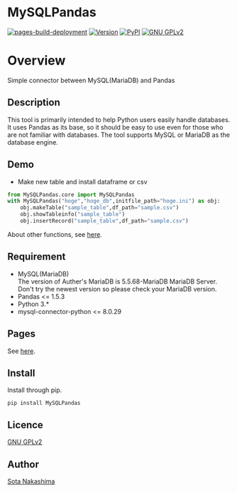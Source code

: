 MySQLPandas
============
[![pages-build-deployment](https://github.com/Sota-Nakashima/MySQLPandas/actions/workflows/pages/pages-build-deployment/badge.svg)](https://github.com/Sota-Nakashima/MySQLPandas/actions/workflows/pages/pages-build-deployment)
[![Version](https://img.shields.io/badge/stable-main-gree)](https://github.com/Sota-Nakashima/MySQLPandas)
[![PyPI](https://img.shields.io/badge/PyPI-0.0.15-blue)](https://pypi.org/project/MySQLPandas/)
[![GNU GPLv2](http://img.shields.io/badge/license-GNU_GPLv2-blue.svg?style=flat)](https://github.com/Sota-Nakashima/MySQLPandas/blob/main/LICENCE)
#  Overview
Simple connector between MySQL(MariaDB) and Pandas

## Description
This tool is primarily intended to help Python users easily handle databases.
It uses Pandas as its base, so it should be easy to use even for those who are not familiar with databases.
The tool supports MySQL or MariaDB as the database engine.
## Demo
* Make new table and install dataframe or csv
```python:tutoring.py
from MySQLPandas.core import MySQLPandas
with MySQLPandas("hoge","hoge_db",initfile_path="hoge.ini") as obj:
    obj.makeTable("sample_table",df_path="sample.csv")
    obj.showTableinfo("sample_table")
    obj.insertRecord("sample_table",df_path="sample.csv")
```

About other functions, see [here](https://sota-nakashima.github.io/MySQLPandas/MySQLPandas.html).
## Requirement
* MySQL(MariaDB)  
The version of Auther's MariaDB is 5.5.68-MariaDB MariaDB Server.  
Don't try the newest version so please check your MariaDB version.
* Pandas <= 1.5.3
* Python 3.*
* mysql-connector-python <= 8.0.29

## Pages
See [here](https://sota-nakashima.github.io/MySQLPandas/).
## Install
Install through pip.
```
pip install MySQLPandas
```

## Licence

[GNU GPLv2](https://github.com/Sota-Nakashima/MySQLPandas/blob/main/LICENSE)

## Author

[Sota Nakashima](https://github.com/Sota-Nakashima)
